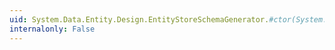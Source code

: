 ```yaml
---
uid: System.Data.Entity.Design.EntityStoreSchemaGenerator.#ctor(System.String,System.String,System.String)
internalonly: False
---
```

